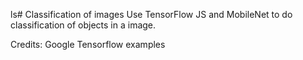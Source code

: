 ls# Classification of images
Use TensorFlow JS and MobileNet to do classification of objects in a image.

Credits: Google Tensorflow examples
